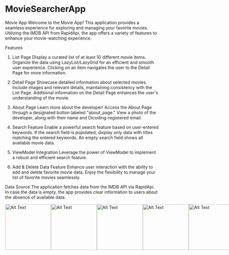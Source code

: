 # MovieSearcherApp

Movie App
Welcome to the Movie App! This application provides a seamless experience for exploring and managing your favorite movies. Utilizing the IMDB API from RapidApi, the app offers a variety of features to enhance your movie-watching experience.

Features
1. List Page
Display a curated list of at least 10 different movie items.
Organize the data using LazyList/LazyGrid for an efficient and smooth user experience.
Clicking on an item navigates the user to the Detail Page for more information.

2. Detail Page
Showcase detailed information about selected movies.
Include images and relevant details, maintaining consistency with the List Page.
Additional information on the Detail Page enhances the user's understanding of the movie.

3. About Page
Learn more about the developer!
Access the About Page through a designated button labeled "about_page."
View a photo of the developer, along with their name and Dicoding-registered email.

4. Search Feature
Enable a powerful search feature based on user-entered keywords.
If the search field is populated, display only data with titles matching the entered keywords.
An empty search field shows all available movie data.

5. ViewModel Integration
Leverage the power of ViewModel to implement a robust and efficient search feature.

6. Add & Delete Data Feature
Enhance user interaction with the ability to add and delete favorite movie data.
Enjoy the flexibility to manage your list of favorite movies seamlessly.

Data Source
The application fetches data from the IMDB API via RapidApi. In case the data is empty, the app provides clear information to users about the absence of available data.

<div style="display: flex; justify-content: space-between;">
  <img src="https://drive.google.com/uc?id=1L3p2Wf69pIU_nd16UYQWkgdd-_nc_FqG" alt="Alt Text" width="150"/>
  <img src="https://drive.google.com/uc?id=1foA8dLa86OdHFQS-3iAwgAXUMKisL2Ya" alt="Alt Text" width="150"/>
  <img src="https://drive.google.com/uc?id=1-uI3e8HjfT6CWgXZs11VByTZsTsLmAUC" alt="Alt Text" width="150"/>
  <img src="https://drive.google.com/uc?id=15EacyB_7-rXlsGiyLSfqpi8f5ntrSA_d" alt="Alt Text" width="150"/>
  <img src="https://drive.google.com/uc?id=1eeiv2IiwJUKQaHcQmQRJyd7m3XboDX-n" alt="Alt Text" width="150"/>
</div>
